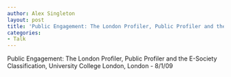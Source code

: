 ```yaml
---
author: Alex Singleton
layout: post
title: 'Public Engagement: The London Profiler, Public Profiler and the E-Society Classification'
categories:
- Talk
---
```


<script async class="speakerdeck-embed" data-id="8744f16055c901310ab27699da258a87" data-ratio="1.33333333333333" src="//speakerdeck.com/assets/embed.js"></script>

Public Engagement: The London Profiler, Public Profiler and the E-Society Classification, University College London, London - 8/1/09
